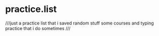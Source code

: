 # practice.list
///just a practice list that i saved random stuff
some courses and typing practice that i do sometimes ///
